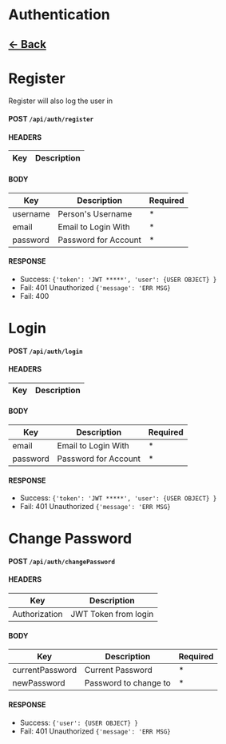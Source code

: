 # Authentication
## [<- Back](../API.md)

# Register
Register will also log the user in

#### **POST** `/api/auth/register`

#### HEADERS
Key | Description
--- | ---- 

#### BODY
Key | Description | Required
--- | --- | ---
username | Person's Username | *
email | Email to Login With | *
password | Password for Account |*

#### RESPONSE
* Success: `{'token': 'JWT *****', 'user': {USER OBJECT} }`
* Fail: 401 Unauthorized `{'message': 'ERR MSG}`
* Fail: 400 


# Login
#### **POST** `/api/auth/login`

#### HEADERS
Key | Description
--- | ---- 

#### BODY
Key | Description | Required
--- | --- | ---
email | Email to Login With | *
password | Password for Account |*

#### RESPONSE
* Success: `{'token': 'JWT *****', 'user': {USER OBJECT} }`
* Fail: 401 Unauthorized `{'message': 'ERR MSG}`


# Change Password
#### **POST** `/api/auth/changePassword`

#### HEADERS
Key | Description
--- | ---- 
Authorization | JWT Token from login

#### BODY
Key | Description | Required
--- | --- | ---
currentPassword | Current Password | *
newPassword | Password to change to |*

#### RESPONSE
* Success: `{'user': {USER OBJECT} }`
* Fail: 401 Unauthorized `{'message': 'ERR MSG}`